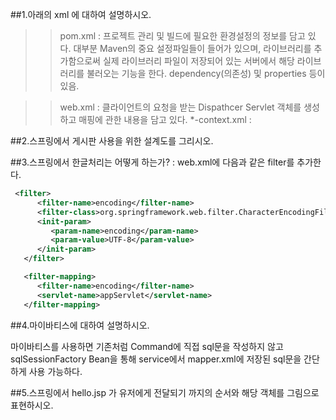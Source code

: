 ##1.아래의 xml 에 대하여 설명하시오.
>> pom.xml : 프로젝트 관리 및 빌드에 필요한 환경설정의 정보를 담고 있다. 대부분 Maven의 중요 설정파일들이 들어가 있으며, 라이브러리를 추가함으로써 실제 라이브러리 파일이 저장되어 있는 서버에서 해당 라이브러리를 불러오는 기능을 한다. dependency(의존성) 및 properties 등이 있음.

>> web.xml : 클라이언트의 요청을 받는 Dispathcer Servlet 객체를 생성하고 매핑에 관한 내용을 담고 있다.
>> *-context.xml : 

##2.스프링에서 게시판 사용을 위한 설계도를 그리시오.


##3.스프링에서 한글처리는 어떻게 하는가?
: web.xml에 다음과 같은 filter를 추가한다.
~~~xml
 <filter>
      <filter-name>encoding</filter-name>
      <filter-class>org.springframework.web.filter.CharacterEncodingFilter</filter-class>
      <init-param>
         <param-name>encoding</param-name>
         <param-value>UTF-8</param-value>
      </init-param>
   </filter>

   <filter-mapping>
      <filter-name>encoding</filter-name>
      <servlet-name>appServlet</servlet-name>
   </filter-mapping>
~~~


##4.마이바티스에 대하여 설명하시오.

마이바티스를 사용하면 기존처럼 Command에 직접 sql문을 작성하지 않고 sqlSessionFactory Bean을 통해 service에서 mapper.xml에 저장된 sql문을 간단하게 사용 가능하다.

##5.스프링에서 hello.jsp 가 유저에게 전달되기 까지의 순서와 해당 객체를 그림으로 표현하시오.




